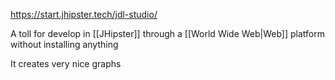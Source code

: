 https://start.jhipster.tech/jdl-studio/

A toll for develop in [[JHipster]] through a [[World Wide Web|Web]] platform without installing anything

It creates very nice graphs